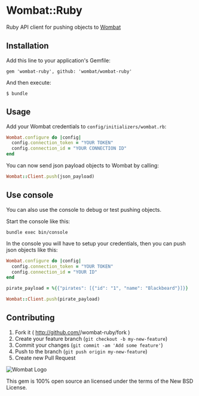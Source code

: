 # Wombat::Ruby

Ruby API client for pushing objects to [Wombat](https://my.wombat.co)

## Installation

Add this line to your application's Gemfile:

    gem 'wombat-ruby', github: 'wombat/wombat-ruby'

And then execute:

    $ bundle

## Usage

Add your Wombat credentials to `config/initializers/wombat.rb`:

```ruby
Wombat.configure do |config|
  config.connection_token = "YOUR TOKEN"
  config.connection_id = "YOUR CONNECTION ID"
end
```

You can now send json payload objects to Wombat by calling:

```ruby
Wombat::Client.push(json_payload)
```

## Use console

You can also use the console to debug or test pushing objects.

Start the console like this:

```shell
bundle exec bin/console
```

In the console you will have to setup your credentials, then you can push json objects like this:

```ruby
Wombat.configure do |config|
  config.connection_token = "YOUR TOKEN"
  config.connection_id = "YOUR ID"
end

pirate_payload = %{{"pirates": [{"id": "1", "name": "Blackbeard"}]}}

Wombat::Client.push(pirate_payload)
```

## Contributing

1. Fork it ( http://github.com/<my-github-username>/wombat-ruby/fork )
2. Create your feature branch (`git checkout -b my-new-feature`)
3. Commit your changes (`git commit -am 'Add some feature'`)
4. Push to the branch (`git push origin my-new-feature`)
5. Create new Pull Request


![Wombat Logo](http://spreecommerce.com/images/wombat_logo.png)

This gem is 100% open source an licensed under the terms of the New BSD License.
